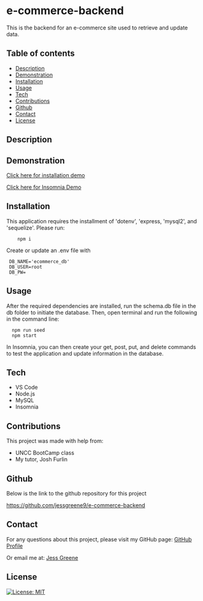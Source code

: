 # e-commerce-backend
This is the backend for an e-commerce site used to retrieve and update data.


## Table of contents

- [Description](#description)
- [Demonstration](#demonstration)
- [Installation](#installation)
- [Usage](#usage)
- [Tech](#tech)
- [Contributions](#contributions)
- [Github](#github)
- [Contact](#contact)
- [License](#license)


## Description



  

## Demonstration
[Click here for installation demo](https://drive.google.com/file/d/19N0vrjOPn3GmCStli363GAq31KJvfYWD/view)

[Click here for Insomnia Demo](https://drive.google.com/file/d/1lr_xHEFNDcVKVOI8p5VDShs48VNlSzFG/view)




## Installation
This application requires the installment of 'dotenv', 'express, 'mysql2', and 'sequelize'. Please run:
  ```
      npm i
  ```
 Create or update an .env file with 
   ```
    DB_NAME='ecommerce_db'
    DB_USER=root
    DB_PW=
```
## Usage
After the required dependencies are installed, run the schema.db file in the db folder to initiate the database. Then, open terminal and run the following in the command line:

  ```
    npm run seed
    npm start

  ```
In Insomnia, you can then create your get, post, put, and delete commands to test the application and update information in the database.   


## Tech

- VS Code
- Node.js
- MySQL
- Insomnia

## Contributions

This project was made with help from:

* UNCC BootCamp class
* My tutor, Josh Furlin

## Github
Below is the link to the github repository for this project

<https://github.com/jessgreene9/e-commerce-backend>

## Contact

    
For any questions about this project, please visit my GitHub page: [GitHub Profile](https://github.com/jessgreene9)
      
Or email me at: [Jess Greene](mailto:jess.greene9@gmail.com)


## License

[![License: MIT](https://img.shields.io/badge/License-MIT-yellow.svg)](https://opensource.org/licenses/MIT)